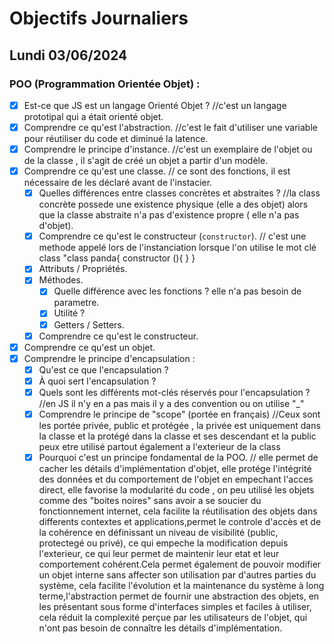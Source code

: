 # Objectifs Journaliers

## Lundi 03/06/2024

### POO (Programmation Orientée Objet) :

- [x] Est-ce que JS est un langage Orienté Objet ? //c'est un langage prototipal qui a était orienté objet.
- [x] Comprendre ce qu'est l'abstraction. //c'est le fait d'utiliser une variable pour réutiliser du code et diminué la latence.
- [x] Comprendre le principe d'instance. //c'est un exemplaire de l'objet ou de la classe , il s'agit de créé un objet a partir d'un modèle.
- [x] Comprendre ce qu'est une classe. // ce sont des fonctions, il est nécessaire de les déclaré avant de l'instacier.
  - [x] Quelles différences entre classes concrètes et abstraites ? //la class concrète possede une existence physique (elle a des objet) alors que la classe abstraite n'a pas d'existence propre ( elle n'a pas d'objet).
  - [x] Comprendre ce qu'est le constructeur (`constructor`). // c'est une methode appelé lors de l'instanciation lorsque l'on utilise le mot clé class "class panda{
    constructor (){
    } }
  - [x] Attributs / Propriétés.
  - [x] Méthodes.
    - [x] Quelle différence avec les fonctions ? elle n'a pas besoin de parametre.
    - [x] Utilité ? 
    - [x] Getters / Setters.
  - [x] Comprendre ce qu'est le constructeur.
- [x] Comprendre ce qu'est un objet.
- [x] Comprendre le principe d'encapsulation :
  - [x] Qu'est ce que l'encapsulation ?
  - [x] À quoi sert l'encapsulation ?
  - [x] Quels sont les différents mot-clés réservés pour l'encapsulation ? //en JS il n'y en a pas mais il y a des convention ou on utilise "_" 
  - [x] Comprendre le principe de "scope" (portée en français) //Ceux sont les portée privée, public et protégée , la privée est uniquement dans la classe et la protégé dans la classe et ses descendant et la public peux etre utilisé partout également a l'exterieur de la class
  - [x] Pourquoi c'est un principe fondamental de la POO. // elle permet de cacher les détails d'implémentation d'objet, elle protége l'intégrité des données et du comportement de l'objet en empechant l'acces direct, elle favorise la modularité du code , on peu utilisé les objets comme des "boites noires" sans avoir a se soucier du fonctionnement internet, cela facilite la réutilisation des objets dans differents contextes et applications,permet le controle d'accès et de la cohérence en définissant un niveau de visibilité (public, protectegé ou privé), ce qui empeche la modification depuis l'exterieur, ce qui leur permet de maintenir leur etat et leur comportement cohérent.Cela permet également de pouvoir modifier un objet interne sans affecter son utilisation par d'autres parties du système, cela facilite l'évolution et la maintenance du système à long terme,l'abstraction permet de fournir une abstraction des objets, en les présentant sous forme d'interfaces simples et faciles à utiliser, cela réduit la complexité perçue par les utilisateurs de l'objet, qui n'ont pas besoin de connaître les détails d'implémentation.